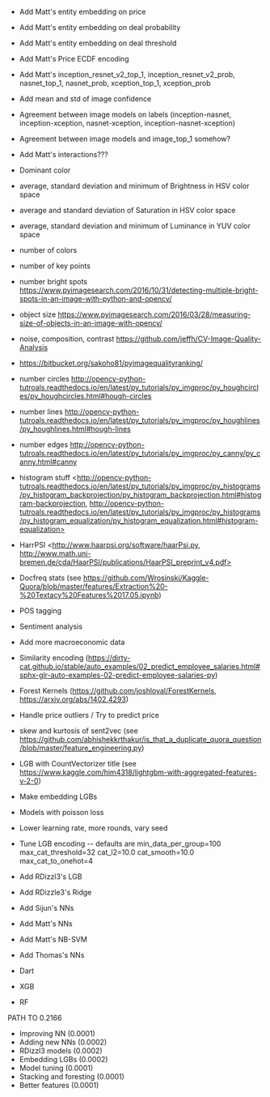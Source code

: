 - Add Matt's entity embedding on price
- Add Matt's entity embedding on deal probability
- Add Matt's entity embedding on deal threshold
- Add Matt's Price ECDF encoding
- Add Matt's inception_resnet_v2_top_1, inception_resnet_v2_prob, nasnet_top_1, nasnet_prob, xception_top_1, xception_prob
- Add mean and std of image confidence
- Agreement between image models on labels (inception-nasnet, inception-xception, nasnet-xception, inception-nasnet-xception)
- Agreement between image models and image_top_1 somehow?
- Add Matt's interactions???

- Dominant color
- average, standard deviation and minimum of Brightness in HSV color space
- average and standard deviation of Saturation in HSV color space
- average, standard deviation and minimum of Luminance in YUV color space
- number of colors
- number of key points
- number bright spots <https://www.pyimagesearch.com/2016/10/31/detecting-multiple-bright-spots-in-an-image-with-python-and-opencv/>
- object size <https://www.pyimagesearch.com/2016/03/28/measuring-size-of-objects-in-an-image-with-opencv/>
- noise, composition, contrast <https://github.com/jeffh/CV-Image-Quality-Analysis>
- https://bitbucket.org/sakoho81/pyimagequalityranking/
- number circles <http://opencv-python-tutroals.readthedocs.io/en/latest/py_tutorials/py_imgproc/py_houghcircles/py_houghcircles.html#hough-circles>
- number lines <http://opencv-python-tutroals.readthedocs.io/en/latest/py_tutorials/py_imgproc/py_houghlines/py_houghlines.html#hough-lines>
- number edges <http://opencv-python-tutroals.readthedocs.io/en/latest/py_tutorials/py_imgproc/py_canny/py_canny.html#canny>
- histogram stuff <http://opencv-python-tutroals.readthedocs.io/en/latest/py_tutorials/py_imgproc/py_histograms/py_histogram_backprojection/py_histogram_backprojection.html#histogram-backprojection, http://opencv-python-tutroals.readthedocs.io/en/latest/py_tutorials/py_imgproc/py_histograms/py_histogram_equalization/py_histogram_equalization.html#histogram-equalization>
- HarrPSI <http://www.haarpsi.org/software/haarPsi.py, http://www.math.uni-bremen.de/cda/HaarPSI/publications/HaarPSI_preprint_v4.pdf>

- Docfreq stats (see https://github.com/Wrosinski/Kaggle-Quora/blob/master/features/Extraction%20-%20Textacy%20Features%2017.05.ipynb)

- POS tagging
- Sentiment analysis

- Add more macroeconomic data

- Similarity encoding (https://dirty-cat.github.io/stable/auto_examples/02_predict_employee_salaries.html#sphx-glr-auto-examples-02-predict-employee-salaries-py)
- Forest Kernels (https://github.com/joshloyal/ForestKernels, https://arxiv.org/abs/1402.4293)

- Handle price outliers / Try to predict price

- skew and kurtosis of sent2vec (see https://github.com/abhishekkrthakur/is_that_a_duplicate_quora_question/blob/master/feature_engineering.py)

- LGB with CountVectorizer title (see https://www.kaggle.com/him4318/lightgbm-with-aggregated-features-v-2-0)
- Make embedding LGBs
- Models with poisson loss

- Lower learning rate, more rounds, vary seed
- Tune LGB encoding -- defaults are min_data_per_group=100 max_cat_threshold=32 cat_l2=10.0 cat_smooth=10.0 max_cat_to_onehot=4

- Add RDizzl3's LGB
- Add RDizzle3's Ridge
- Add Sijun's NNs
- Add Matt's NNs
- Add Matt's NB-SVM
- Add Thomas's NNs

- Dart
- XGB
- RF


PATH TO 0.2166
- Improving NN (0.0001)
- Adding new NNs (0.0002)
- RDizzl3 models (0.0002)
- Embedding LGBs (0.0002)
- Model tuning (0.0001)
- Stacking and foresting (0.0001)
- Better features (0.0001)
